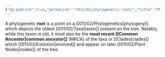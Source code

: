```yaml
---
{"dg-publish":true,"permalink":"/011/02/phylogenetic-root/","title":"Phylogenetic Root","tags":["BIOL422"],"created":"2024-09-26T13:45:04.114-07:00","updated":"2024-09-26T15:22:59.072-07:00"}
---
```


A phylogenetic **root** is a point on a [[011/02/Phylogenetics\|phylogeny]] which depicts the oldest [[011/02/Taxa\|taxon]] present on the tree. Notably, while this taxon is old, it must also be the **most recent [[Common Ancestor\|common ancestor]]** (MRCA) of the taxa or [[Clades\|clades]] which [[011/02/Evolution\|evolved]] and appear on later [[011/02/Plant Nodes\|nodes]] of the tree.